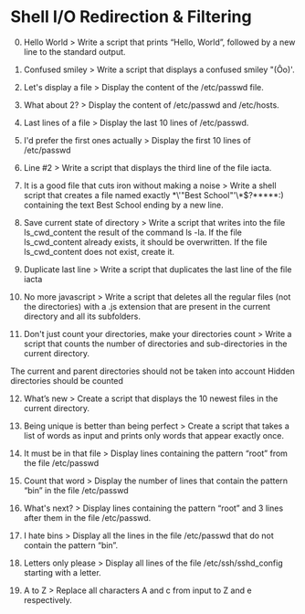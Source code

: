 # Shell I/O Redirection & Filtering

 0. Hello World > Write a script that prints “Hello, World”, followed by a new line to the standard output.

1. Confused smiley > Write a script that displays a confused smiley "(Ôo)'.

2. Let's display a file > Display the content of the /etc/passwd file.

3. What about 2? > Display the content of /etc/passwd and /etc/hosts.

4. Last lines of a file > Display the last 10 lines of /etc/passwd.

5. I'd prefer the first ones actually > Display the first 10 lines of /etc/passwd

6. Line #2 > Write a script that displays the third line of the file iacta.

7. It is a good file that cuts iron without making a noise > Write a shell script that creates a file named exactly \*\\'"Best School"\'\\*$\?\*\*\*\*\*:) containing the text Best School ending by a new line.

8. Save current state of directory > Write a script that writes into the file ls_cwd_content the result of the command ls -la. If the file ls_cwd_content already exists, it should be overwritten. If the file ls_cwd_content does not exist, create it.

9. Duplicate last line > Write a script that duplicates the last line of the file iacta

10. No more javascript > Write a script that deletes all the regular files (not the directories) with a .js extension that are present in the current directory and all its subfolders.

11. Don't just count your directories, make your directories count > Write a script that counts the number of directories and sub-directories in the current directory.

The current and parent directories should not be taken into account
Hidden directories should be counted

12. What’s new > Create a script that displays the 10 newest files in the current directory.

13. Being unique is better than being perfect > Create a script that takes a list of words as input and prints only words that appear exactly once.

14. It must be in that file > Display lines containing the pattern “root” from the file /etc/passwd

15. Count that word > Display the number of lines that contain the pattern “bin” in the file /etc/passwd

16. What's next? > Display lines containing the pattern “root” and 3 lines after them in the file /etc/passwd.

17. I hate bins > Display all the lines in the file /etc/passwd that do not contain the pattern “bin”.

18. Letters only please > Display all lines of the file /etc/ssh/sshd_config starting with a letter.

19. A to Z > Replace all characters A and c from input to Z and e respectively.



